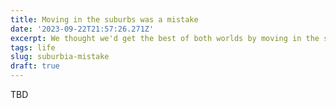 ```yaml
---
title: Moving in the suburbs was a mistake
date: '2023-09-22T21:57:26.271Z'
excerpt: We thought we'd get the best of both worlds by moving in the suburbs. We got the worst of both.
tags: life
slug: suburbia-mistake
draft: true
---
```


TBD
